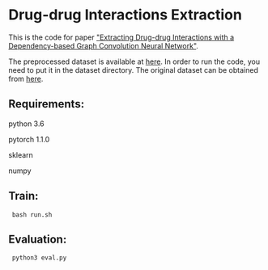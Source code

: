 Drug-drug Interactions Extraction
====
This is the code for paper ["Extracting Drug-drug Interactions with a Dependency-based Graph Convolution Neural Network"](https://ieeexplore.ieee.org/document/8983150).

The preprocessed dataset is  available at [here](https://drive.google.com/drive/folders/15px_dODJjww8l1OaIYkzbdOgbXR1lZdu?usp=sharing). In order to run the code, you need to put it in the dataset directory. The original dataset can be obtained from [here](https://www.cs.york.ac.uk/semeval-2013/task9/index.php%3Fid=data.html).


Requirements:
-------  

python 3.6

pytorch 1.1.0

sklearn

numpy

 Train:
-------  
 
```
 bash run.sh
```

Evaluation:
-------  
 
```
 python3 eval.py
```

